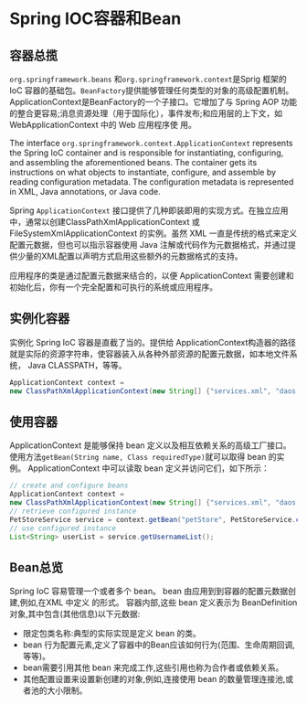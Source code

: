 # Spring IOC容器和Bean

## 容器总揽
```org.springframework.beans``` 和```org.springframework.context```是Sprig 框架的 IoC 容器的基础包。```BeanFactory```提供能够管理任何类型的对象的高级配置机制。ApplicationContext是BeanFactory的一个子接口。它增加了与 Spring AOP 功能的整合更容易;消息资源处理（用于国际化），事件发布;和应用层的上下文，如WebApplicationContext 中的 Web 应用程序使
用。

The interface ```org.springframework.context.ApplicationContext``` represents the Spring IoC container and is responsible for instantiating, configuring, and assembling the aforementioned beans. The container gets its instructions on what objects to instantiate, configure, and assemble by reading configuration metadata. The configuration metadata is represented in XML, Java annotations, or Java code.

Spring ```ApplicationContext``` 接口提供了几种即装即用的实现方式。在独立应用中，通常以创建ClassPathXmlApplicationContext 或FileSystemXmlApplicationContext 的实例。虽然 XML 一直是传统的格式来定义配置元数据，但也可以指示容器使用 Java 注解或代码作为元数据格式，并通过提供少量的XML配置以声明方式启用这些额外的元数据格式的支持。

应用程序的类是通过配置元数据来结合的，以便 ApplicationContext 需要创建和初始化后，你有一个完全配置和可执行的系统或应用程序。
## 实例化容器
实例化 Spring IoC 容器是直截了当的。提供给 ApplicationContext构造器的路径就是实际的资源字符串，使容器装入从各种外部资源的配置元数据，如本地文件系统， Java CLASSPATH，等等。
``` java
ApplicationContext context =
new ClassPathXmlApplicationContext(new String[] {"services.xml", "daos.xml"});
```
## 使用容器
ApplicationContext 是能够保持 bean 定义以及相互依赖关系的高级工厂接口。使用方法```getBean(String name, Class requiredType)```就可以取得 bean 的实例。
ApplicationContext 中可以读取 bean 定义并访问它们，如下所示：
``` java
// create and configure beans
ApplicationContext context =
new ClassPathXmlApplicationContext(new String[] {"services.xml", "daos.xml"});
// retrieve configured instance
PetStoreService service = context.getBean("petStore", PetStoreService.class);
// use configured instance
List<String> userList = service.getUsernameList();
```
## Bean总览
Spring IoC 容易管理一个或者多个 bean。 bean 由应用到到容器的配置元数据创建,例如,在XML 中定义 <bean/> 的形式。
容器内部,这些 bean 定义表示为 BeanDefinition 对象,其中包含(其他信息)以下元数据:
- 限定包类名称:典型的实际实现是定义 bean 的类。
- bean 行为配置元素,定义了容器中的Bean应该如何行为(范围、生命周期回调,等等)。
- bean需要引用其他 bean 来完成工作,这些引用也称为合作者或依赖关系。
- 其他配置设置来设置新创建的对象,例如,连接使用 bean 的数量管理连接池,或者池的大小限制。

